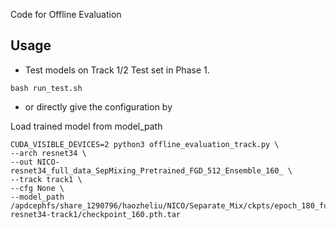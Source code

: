 Code for Offline Evaluation

## Usage
* Test models on Track 1/2 Test set in Phase 1.  

```
bash run_test.sh
```
* or directly give the configuration by

Load trained model from model_path
```
CUDA_VISIBLE_DEVICES=2 python3 offline_evaluation_track.py \
--arch resnet34 \
--out NICO-resnet34_full_data_SepMixing_Pretrained_FGD_512_Ensemble_160_ \
--track track1 \
--cfg None \
--model_path /apdcephfs/share_1290796/haozheliu/NICO/Separate_Mix/ckpts/epoch_180_full_data_SepMixing_DeepAug_448_Ensemble/NICO-resnet34-track1/checkpoint_160.pth.tar 

```


